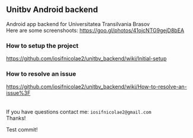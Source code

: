 ## Unitbv Android backend
Android app backend for Universitatea Transilvania Brasov
<br/>
Here are some screenshoots: https://goo.gl/photos/41ojcNTG9gejD8bEA
<br/>
### How to setup the project
https://github.com/iosifnicolae2/unitbv_backend/wiki/Initial-setup
### How to resolve an issue
https://github.com/iosifnicolae2/unitbv_backend/wiki/How-to-resolve-an-issue%3F
<br/><br/><br/>
If you have questions contact me:  `iosifnicolae2@gmail.com`
<br/>
Thanks!

Test commit!
